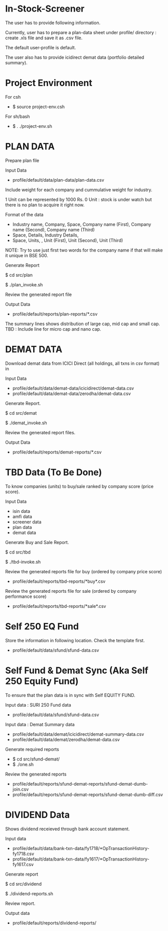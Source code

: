 # In-Stock-Screener

The user has to provide following information.

Currently, user has to prepare a plan-data sheet under profile/ directory : create .xls file and save it as .csv file.

The default user-profile is default.

The user also has to provide icidirect demat data (portfolio detailed summary).

# Project Environment

For csh
* $ source project-env.csh

For sh/bash
* $ . ./project-env.sh

# PLAN DATA

Prepare plan file

Input Data
* profile/default/data/plan-data/plan-data.csv

Include weight for each company and cummulative weight for industry.

1 Unit can be represented by 1000 Rs.
0 Unit : stock is under watch but there is no plan to acquire it right now.

Format of the data

* Industry name,  Company, Space, Company name (First), Company name (Second), Company name (Third)
* Space,          Details, Industry Details,
* Space,          Units, <cummuulative units>, Unit (First), Unit (Second), Unit (Third)


NOTE: Try to use just first two words for the company name if that will make it unique in BSE 500.

Generate Report

 $ cd src/plan
 
 $ ./plan_invoke.sh

Review the generated report file

Output Data
* profile/default/reports/plan-reports/\*.csv

The summary lines shows distribution of large cap, mid cap and small cap.
TBD : Include line for micro cap and nano cap.

# DEMAT DATA

Download demat data from ICICI Direct (all holdings, all txns in csv format) in 

Input Data
* profile/default/data/demat-data/icicidirect/demat-data.csv 
* profile/default/data/demat-data/zerodha/demat-data.csv 

Generate Report.

 $ cd src/demat
 
 $ ./demat_invoke.sh
 
 Review the generated report files.
 
 Output Data
 * profile/default/reports/demat-reports/\*.csv 
 

 # TBD Data (To Be Done)
  
To know companies (units) to buy/sale ranked by company score (price score).

Input Data
* isin data
* amfi data
* screener data
* plan data
* demat data

Generate Buy and Sale Report.

   $ cd src/tbd
   
   $ ./tbd-invoke.sh

Review the generated reports file for buy (ordered by company price score)
* profile/default/reports/tbd-reports/\*buy\*.csv

Review the generated reports file for sale (ordered by company performance score)
* profile/default/reports/tbd-reports/\*sale\*.csv

# Self 250 EQ Fund 

Store the information in following location. Check the template first.

* profile/default/data/sfund/sfund-data.csv


# Self Fund & Demat Sync (Aka Self 250 Equity Fund)

To ensure that the plan data is in sync with Self EQUITY FUND.

Input data : SURI 250 Fund data
* profile/default/data/sfund/sfund-data.csv
   
Input data : Demat Summary data
* profile/default/data/demat/icicidirect/demat-summary-data.csv
* profile/default/data/demat/zerodha/demat-data.csv

Generate required reports

* $ cd src/sfund-demat/
* $ ./one.sh

Review the generated reports
* profile/default/reports/sfund-demat-reports/sfund-demat-dumb-join.csv
* profile/default/reports/sfund-demat-reports/sfund-demat-dumb-diff.csv


# DIVIDEND Data
Shows dividend receieved through bank account statement.

Input data
* profile/default/data/bank-txn-data/fy1718/\*OpTransactionHistory-fy1718.csv
* profile/default/data/bank-txn-data/fy1617/\*OpTransactionHistory-fy1617.csv

Generate report

$ cd src/dividend

$ ./dividend-reports.sh

Review report.

Output data
* profile/default/reports/dividend-reports/
